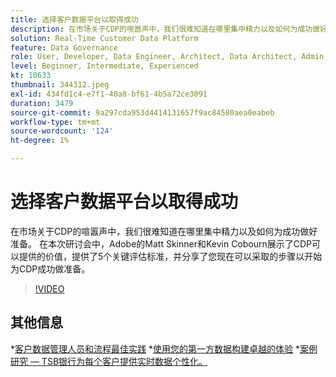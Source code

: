 ```yaml
---
title: 选择客户数据平台以取得成功
description: 在市场关于CDP的喧嚣声中，我们很难知道在哪里集中精力以及如何为成功做好准备。
solution: Real-Time Customer Data Platform
feature: Data Governance
role: User, Developer, Data Engineer, Architect, Data Architect, Admin, Leader
level: Beginner, Intermediate, Experienced
kt: 10633
thumbnail: 344312.jpeg
exl-id: 434fd1c4-e7f1-40a8-bf61-4b5a72ce3091
duration: 3479
source-git-commit: 9a297cda953d4414131657f9ac84580aea0eabeb
workflow-type: tm+mt
source-wordcount: '124'
ht-degree: 1%

---
```


# 选择客户数据平台以取得成功

在市场关于CDP的喧嚣声中，我们很难知道在哪里集中精力以及如何为成功做好准备。 在本次研讨会中，Adobe的Matt Skinner和Kevin Cobourn展示了CDP可以提供的价值，提供了5个关键评估标准，并分享了您现在可以采取的步骤以开始为CDP成功做准备。

>[!VIDEO](https://video.tv.adobe.com/v/344312/?quality=12&learn=on)

## 其他信息

*[客户数据管理人员和流程最佳实践](people-and-process.md)
*[使用您的第一方数据构建卓越的体验](https://experienceleague.adobe.com/docs/events/customer-data-management-voices-recordings/industry/build-superb-experiences-with-your-first-party-data.html)
*[案例研究 — TSB银行为每个客户提供实时数据个性化。](https://business.adobe.com/customer-success-stories/tsb-case-study.html)
